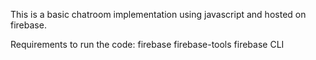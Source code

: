 This is a basic chatroom implementation using javascript and hosted on firebase.

Requirements to run the code:
firebase
firebase-tools
firebase CLI


